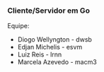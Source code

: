 ### Cliente/Servidor em Go

Equipe:
- Diogo Wellyngton - dwsb
- Edjan Michelis - esvm
- Luiz Reis - lrnn
- Marcela Azevedo - macm3